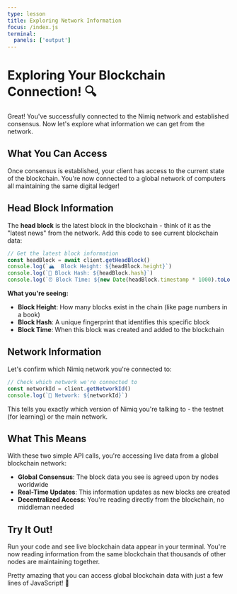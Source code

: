 ```yaml
---
type: lesson
title: Exploring Network Information
focus: /index.js
terminal:
  panels: ['output']
---
```


# Exploring Your Blockchain Connection! 🔍

Great! You've successfully connected to the Nimiq network and established consensus. Now let's explore what information we can get from the network.

## What You Can Access

Once consensus is established, your client has access to the current state of the blockchain. You're now connected to a global network of computers all maintaining the same digital ledger!

## Head Block Information

The **head block** is the latest block in the blockchain - think of it as the "latest news" from the network. Add this code to see current blockchain data:

```js
// Get the latest block information
const headBlock = await client.getHeadBlock()
console.log(`🏔️  Block Height: ${headBlock.height}`)
console.log(`🧱 Block Hash: ${headBlock.hash}`)
console.log(`⏰ Block Time: ${new Date(headBlock.timestamp * 1000).toLocaleString()}`)
```

**What you're seeing:**
- **Block Height**: How many blocks exist in the chain (like page numbers in a book)
- **Block Hash**: A unique fingerprint that identifies this specific block  
- **Block Time**: When this block was created and added to the blockchain

## Network Information

Let's confirm which Nimiq network you're connected to:

```js
// Check which network we're connected to
const networkId = client.getNetworkId()
console.log(`📍 Network: ${networkId}`)
```

This tells you exactly which version of Nimiq you're talking to - the testnet (for learning) or the main network.

## What This Means

With these two simple API calls, you're accessing live data from a global blockchain network:

- **Global Consensus**: The block data you see is agreed upon by nodes worldwide
- **Real-Time Updates**: This information updates as new blocks are created  
- **Decentralized Access**: You're reading directly from the blockchain, no middleman needed

## Try It Out!

Run your code and see live blockchain data appear in your terminal. You're now reading information from the same blockchain that thousands of other nodes are maintaining together.

Pretty amazing that you can access global blockchain data with just a few lines of JavaScript! 🌟
